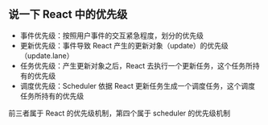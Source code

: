 ## 说一下 React 中的优先级

- 事件优先级：按照用户事件的交互紧急程度，划分的优先级
- 更新优先级：事件导致 React 产生的更新对象（update）的优先级（update.lane）
- 任务优先级：产生更新对象之后，React 去执行一个更新任务，这个任务所持有的优先级
- 调度优先级：Scheduler 依据 React 更新任务生成一个调度任务，这个调度任务所持有的优先级

前三者属于 React 的优先级机制，第四个属于 scheduler 的优先级机制


